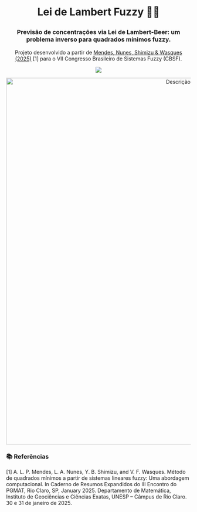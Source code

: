 # <p align="center"> Lei de Lambert Fuzzy 🧪🤔 </p>
### <p align="center"> Previsão de concentrações via Lei de Lambert-Beer: um problema inverso para quadrados mínimos fuzzy. </p>

<p align="center">
  Projeto desenvolvido a partir de 
  <a href="https://github.com/LuzMendes/Metodos-de-Quadrados-Minimos-Fuzzy">
    Mendes, Nunes, Shimizu & Wasques (2025)</a> [1] para o VII Congresso Brasileiro de Sistemas Fuzzy (CBSF).
</p>


<p align="center">
<img loading="lazy" src="http://img.shields.io/static/v1?label=STATUS&message=EM%20DESENVOLVIMENTO&color=GREEN&style=for-the-badge"/>
</p>

<div align="center">
  <img src="https://github.com/user-attachments/assets/ccb6f5f1-0e07-4eb2-aa7c-5f681c57a59c" alt="Descrição da imagem" width="1000"/>
</div>

### 📚 Referências
[1] A. L. P. Mendes, L. A. Nunes, Y. B. Shimizu, and V. F. Wasques. Método de quadrados mínimos a partir de sistemas lineares fuzzy: Uma abordagem computacional. In Caderno de Resumos Expandidos do III Encontro do PGMAT, Rio Claro, SP, January 2025. Departamento de Matemática, Instituto de Geociências e Ciências Exatas, UNESP – Câmpus de Rio Claro. 30 e 31 de janeiro de 2025.

